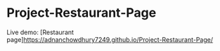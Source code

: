 # Project-Restaurant-Page

Live demo: [Restaurant page]https://adnanchowdhury7249.github.io/Project-Restaurant-Page/
